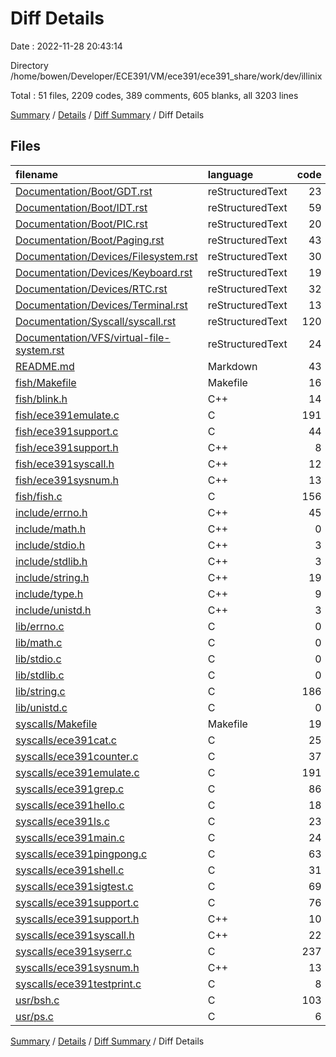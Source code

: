 # Diff Details

Date : 2022-11-28 20:43:14

Directory /home/bowen/Developer/ECE391/VM/ece391/ece391_share/work/dev/illinix

Total : 51 files,  2209 codes, 389 comments, 605 blanks, all 3203 lines

[Summary](results.md) / [Details](details.md) / [Diff Summary](diff.md) / Diff Details

## Files
| filename | language | code | comment | blank | total |
| :--- | :--- | ---: | ---: | ---: | ---: |
| [Documentation/Boot/GDT.rst](/Documentation/Boot/GDT.rst) | reStructuredText | 23 | 0 | 6 | 29 |
| [Documentation/Boot/IDT.rst](/Documentation/Boot/IDT.rst) | reStructuredText | 59 | 0 | 22 | 81 |
| [Documentation/Boot/PIC.rst](/Documentation/Boot/PIC.rst) | reStructuredText | 20 | 0 | 6 | 26 |
| [Documentation/Boot/Paging.rst](/Documentation/Boot/Paging.rst) | reStructuredText | 43 | 0 | 24 | 67 |
| [Documentation/Devices/Filesystem.rst](/Documentation/Devices/Filesystem.rst) | reStructuredText | 30 | 0 | 8 | 38 |
| [Documentation/Devices/Keyboard.rst](/Documentation/Devices/Keyboard.rst) | reStructuredText | 19 | 0 | 6 | 25 |
| [Documentation/Devices/RTC.rst](/Documentation/Devices/RTC.rst) | reStructuredText | 32 | 0 | 5 | 37 |
| [Documentation/Devices/Terminal.rst](/Documentation/Devices/Terminal.rst) | reStructuredText | 13 | 0 | 6 | 19 |
| [Documentation/Syscall/syscall.rst](/Documentation/Syscall/syscall.rst) | reStructuredText | 120 | 0 | 70 | 190 |
| [Documentation/VFS/virtual-file-system.rst](/Documentation/VFS/virtual-file-system.rst) | reStructuredText | 24 | 0 | 10 | 34 |
| [README.md](/README.md) | Markdown | 43 | 0 | 28 | 71 |
| [fish/Makefile](/fish/Makefile) | Makefile | 16 | 2 | 8 | 26 |
| [fish/blink.h](/fish/blink.h) | C++ | 14 | 0 | 2 | 16 |
| [fish/ece391emulate.c](/fish/ece391emulate.c) | C | 191 | 11 | 26 | 228 |
| [fish/ece391support.c](/fish/ece391support.c) | C | 44 | 0 | 10 | 54 |
| [fish/ece391support.h](/fish/ece391support.h) | C++ | 8 | 0 | 3 | 11 |
| [fish/ece391syscall.h](/fish/ece391syscall.h) | C++ | 12 | 7 | 6 | 25 |
| [fish/ece391sysnum.h](/fish/ece391sysnum.h) | C++ | 13 | 0 | 3 | 16 |
| [fish/fish.c](/fish/fish.c) | C | 156 | 1 | 40 | 197 |
| [include/errno.h](/include/errno.h) | C++ | 45 | 1 | 5 | 51 |
| [include/math.h](/include/math.h) | C++ | 0 | 0 | 1 | 1 |
| [include/stdio.h](/include/stdio.h) | C++ | 3 | 0 | 3 | 6 |
| [include/stdlib.h](/include/stdlib.h) | C++ | 3 | 0 | 3 | 6 |
| [include/string.h](/include/string.h) | C++ | 19 | 0 | 6 | 25 |
| [include/type.h](/include/type.h) | C++ | 9 | 0 | 4 | 13 |
| [include/unistd.h](/include/unistd.h) | C++ | 3 | 0 | 3 | 6 |
| [lib/errno.c](/lib/errno.c) | C | 0 | 0 | 1 | 1 |
| [lib/math.c](/lib/math.c) | C | 0 | 0 | 1 | 1 |
| [lib/stdio.c](/lib/stdio.c) | C | 0 | 0 | 1 | 1 |
| [lib/stdlib.c](/lib/stdlib.c) | C | 0 | 0 | 1 | 1 |
| [lib/string.c](/lib/string.c) | C | 186 | 152 | 49 | 387 |
| [lib/unistd.c](/lib/unistd.c) | C | 0 | 0 | 1 | 1 |
| [syscalls/Makefile](/syscalls/Makefile) | Makefile | 19 | 0 | 8 | 27 |
| [syscalls/ece391cat.c](/syscalls/ece391cat.c) | C | 25 | 0 | 8 | 33 |
| [syscalls/ece391counter.c](/syscalls/ece391counter.c) | C | 37 | 0 | 9 | 46 |
| [syscalls/ece391emulate.c](/syscalls/ece391emulate.c) | C | 191 | 11 | 26 | 228 |
| [syscalls/ece391grep.c](/syscalls/ece391grep.c) | C | 86 | 2 | 10 | 98 |
| [syscalls/ece391hello.c](/syscalls/ece391hello.c) | C | 18 | 0 | 7 | 25 |
| [syscalls/ece391ls.c](/syscalls/ece391ls.c) | C | 23 | 0 | 7 | 30 |
| [syscalls/ece391main.c](/syscalls/ece391main.c) | C | 24 | 0 | 3 | 27 |
| [syscalls/ece391pingpong.c](/syscalls/ece391pingpong.c) | C | 63 | 13 | 14 | 90 |
| [syscalls/ece391shell.c](/syscalls/ece391shell.c) | C | 31 | 0 | 6 | 37 |
| [syscalls/ece391sigtest.c](/syscalls/ece391sigtest.c) | C | 69 | 0 | 13 | 82 |
| [syscalls/ece391support.c](/syscalls/ece391support.c) | C | 76 | 10 | 19 | 105 |
| [syscalls/ece391support.h](/syscalls/ece391support.h) | C++ | 10 | 0 | 4 | 14 |
| [syscalls/ece391syscall.h](/syscalls/ece391syscall.h) | C++ | 22 | 7 | 7 | 36 |
| [syscalls/ece391syserr.c](/syscalls/ece391syserr.c) | C | 237 | 71 | 39 | 347 |
| [syscalls/ece391sysnum.h](/syscalls/ece391sysnum.h) | C++ | 13 | 0 | 3 | 16 |
| [syscalls/ece391testprint.c](/syscalls/ece391testprint.c) | C | 8 | 0 | 6 | 14 |
| [usr/bsh.c](/usr/bsh.c) | C | 103 | 87 | 45 | 235 |
| [usr/ps.c](/usr/ps.c) | C | 6 | 14 | 3 | 23 |

[Summary](results.md) / [Details](details.md) / [Diff Summary](diff.md) / Diff Details